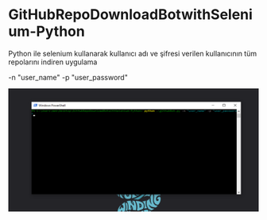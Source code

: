 # GitHubRepoDownloadBotwithSelenium-Python
Python ile selenium kullanarak kullanıcı adı ve şifresi verilen kullanıcının tüm repolarını indiren uygulama

-n "user_name" -p "user_password"

![Python-Selenium](./img.png?raw=true)

